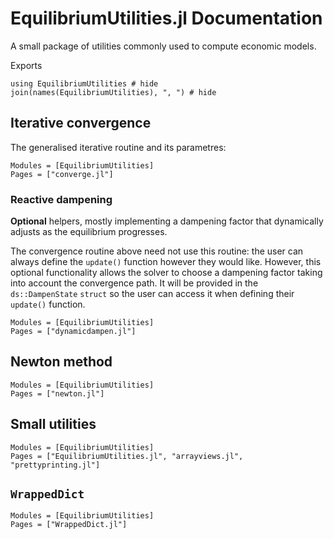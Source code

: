 # EquilibriumUtilities.jl Documentation
A small package of utilities commonly used to compute economic models.

Exports
```@example
using EquilibriumUtilities # hide
join(names(EquilibriumUtilities), ", ") # hide
```

## Iterative convergence
The generalised iterative routine and its parametres:
```@autodocs
Modules = [EquilibriumUtilities]
Pages = ["converge.jl"]
```

### Reactive dampening
**Optional** helpers, mostly implementing a dampening factor that dynamically adjusts as the equilibrium progresses.

The convergence routine above need not use this routine: the user can always define the `update()` function however they would like. However, this optional functionality allows the solver to choose a dampening factor taking into account the convergence path. It will be provided in the `ds::DampenState` `struct` so the user can access it when defining their `update()` function.
```@autodocs
Modules = [EquilibriumUtilities]
Pages = ["dynamicdampen.jl"]
```

## Newton method
```@autodocs
Modules = [EquilibriumUtilities]
Pages = ["newton.jl"]
```

## Small utilities
```@autodocs
Modules = [EquilibriumUtilities]
Pages = ["EquilibriumUtilities.jl", "arrayviews.jl", "prettyprinting.jl"]
```

## `WrappedDict`
```@autodocs
Modules = [EquilibriumUtilities]
Pages = ["WrappedDict.jl"]
```


